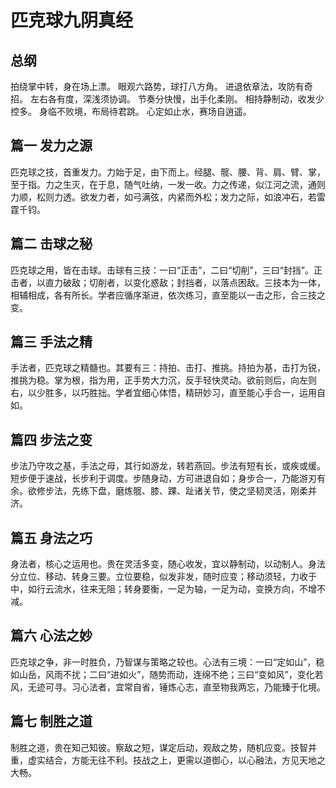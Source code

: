 # 匹克球九阴真经

## 总纲
拍绕掌中转，身在场上漂。  眼观六路势，球打八方角。
进退依章法，攻防有奇招。  左右各有度，深浅须协调。
节奏分快慢，出手化柔刚。  相持静制动，收发少控多。
身临不败境，布局待君跳。  心定如止水，赛场自逍遥。
  
## 篇一 发力之源
匹克球之技，首重发力。力始于足，由下而上。经腿、髋、腰、背、肩、臂、掌，至于指。力之生灭，在于息，随气吐纳，一发一收。力之传递，似江河之流，通则力顺，松则力透。欲发力者，如弓满弦，内紧而外松；发力之际，如浪冲石，若雷霆千钧。

## 篇二 击球之秘
匹克球之用，皆在击球。击球有三技：一曰“正击”，二曰“切削”，三曰“封挡”。正击者，以直力破敌；切削者，以变化惑敌；封挡者，以落点困敌。三技本为一体，相辅相成，各有所长。学者应循序渐进，依次练习，直至能以一击之形，合三技之变。
  
## 篇三 手法之精
手法者，匹克球之精髓也。其要有三：持拍、击打、推挑。持拍为基，击打为锐，推挑为稳。掌为根，指为用，正手势大力沉，反手轻快灵动。欲前则后，向左则右，以少胜多，以巧胜拙。学者宜细心体悟，精研妙习，直至能心手合一，运用自如。
  
## 篇四 步法之变
步法乃守攻之基，手法之母，其行如游龙，转若燕回。步法有短有长，或疾或缓。短步便于速战，长步利于调度。步随身动，方可进退自如；身步合一，乃能游刃有余。欲修步法，先练下盘，磨炼髋、膝、踝、趾诸关节，使之坚韧灵活，刚柔并济。

## 篇五 身法之巧
身法者，核心之运用也。贵在灵活多变，随心收发，宜以静制动，以动制人。身法分立位、移动、转身三要。立位要稳，似发非发，随时应变；移动须轻，力收于中，如行云流水，往来无阻；转身要衡，一足为轴，一足为动，变换方向，不增不减。

## 篇六 心法之妙
匹克球之争，非一时胜负，乃智谋与策略之较也。心法有三境：一曰“定如山”，稳如山岳，风雨不扰；二曰“进如火”，随势而动，连绵不绝；三曰“变如风”，变化若风，无迹可寻。习心法者，宜常自省，锤炼心志，直至物我两忘，乃能臻于化境。
  
## 篇七 制胜之道
制胜之道，贵在知己知彼。察敌之短，谋定后动，观敌之势，随机应变。技智并重，虚实结合，方能无往不利。技战之上，更需以道御心，以心融法，方见天地之大畅。
